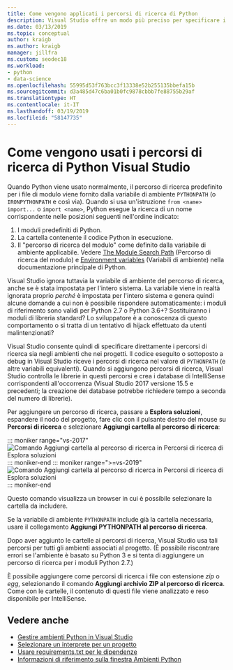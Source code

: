 ```yaml
---
title: Come vengono applicati i percorsi di ricerca di Python
description: Visual Studio offre un modo più preciso per specificare i percorsi di ricerca per ambienti e progetti al fine di evitare di usare variabili a livello di sistema.
ms.date: 03/13/2019
ms.topic: conceptual
author: kraigb
ms.author: kraigb
manager: jillfra
ms.custom: seodec18
ms.workload:
- python
- data-science
ms.openlocfilehash: 55995d53f763bcc3f13338e52b255135bbefa15b
ms.sourcegitcommit: d3a485d47c6ba01b0fc9878cbbb7fe88755b29af
ms.translationtype: HT
ms.contentlocale: it-IT
ms.lasthandoff: 03/19/2019
ms.locfileid: "58147735"
---
```

# <a name="how-visual-studio-uses-python-search-paths"></a>Come vengono usati i percorsi di ricerca di Python Visual Studio

Quando Python viene usato normalmente, il percorso di ricerca predefinito per i file di modulo viene fornito dalla variabile di ambiente `PYTHONPATH` (o `IRONPYTHONPATH` e così via). Quando si usa un'istruzione `from <name> import...` o `import <name>`, Python esegue la ricerca di un nome corrispondente nelle posizioni seguenti nell'ordine indicato:

1. I moduli predefiniti di Python.
1. La cartella contenente il codice Python in esecuzione.
1. Il "percorso di ricerca del modulo" come definito dalla variabile di ambiente applicabile. Vedere [The Module Search Path](https://docs.python.org/2/tutorial/modules.html#the-module-search-path) (Percorso di ricerca del modulo) e [Environment variables](https://docs.python.org/2/using/cmdline.html#envvar-PYTHONPATH) (Variabili di ambiente) nella documentazione principale di Python.

Visual Studio ignora tuttavia la variabile di ambiente del percorso di ricerca, anche se è stata impostata per l'intero sistema. La variabile viene in realtà ignorata proprio *perché* è impostata per l'intero sistema e genera quindi alcune domande a cui non è possibile rispondere automaticamente: i moduli di riferimento sono validi per Python 2.7 o Python 3.6+? Sostituiranno i moduli di libreria standard? Lo sviluppatore è a conoscenza di questo comportamento o si tratta di un tentativo di hijack effettuato da utenti malintenzionati?

Visual Studio consente quindi di specificare direttamente i percorsi di ricerca sia negli ambienti che nei progetti. Il codice eseguito o sottoposto a debug in Visual Studio riceve i percorsi di ricerca nel valore di `PYTHONPATH` (e altre variabili equivalenti). Quando si aggiungono percorsi di ricerca, Visual Studio controlla le librerie in questi percorsi e crea i database di IntelliSense corrispondenti all'occorrenza (Visual Studio 2017 versione 15.5 e precedenti; la creazione dei database potrebbe richiedere tempo a seconda del numero di librerie).

Per aggiungere un percorso di ricerca, passare a **Esplora soluzioni**, espandere il nodo del progetto, fare clic con il pulsante destro del mouse su **Percorsi di ricerca** e selezionare **Aggiungi cartella al percorso di ricerca**:

::: moniker range="vs-2017"
![Comando Aggiungi cartella al percorso di ricerca in Percorsi di ricerca di Esplora soluzioni](media/search-paths-command.png)
::: moniker-end
::: moniker range=">=vs-2019"
![Comando Aggiungi cartella al percorso di ricerca in Percorsi di ricerca di Esplora soluzioni](media/search-paths-command-2019.png)
::: moniker-end

Questo comando visualizza un browser in cui è possibile selezionare la cartella da includere.

Se la variabile di ambiente `PYTHONPATH` include già la cartella necessaria, usare il collegamento **Aggiungi PYTHONPATH al percorso di ricerca**.

Dopo aver aggiunto le cartelle ai percorsi di ricerca, Visual Studio usa tali percorsi per tutti gli ambienti associati al progetto. (È possibile riscontrare errori se l'ambiente è basato su Python 3 e si tenta di aggiungere un percorso di ricerca per i moduli Python 2.7.)

È possibile aggiungere come percorsi di ricerca i file con estensione *zip* o *egg*, selezionando il comando **Aggiungi archivio ZIP al percorso di ricerca**. Come con le cartelle, il contenuto di questi file viene analizzato e reso disponibile per IntelliSense.

## <a name="see-also"></a>Vedere anche

- [Gestire ambienti Python in Visual Studio](managing-python-environments-in-visual-studio.md)
- [Selezionare un interprete per un progetto](selecting-a-python-environment-for-a-project.md)
- [Usare requirements.txt per le dipendenze](managing-required-packages-with-requirements-txt.md)
- [Informazioni di riferimento sulla finestra Ambienti Python](python-environments-window-tab-reference.md)
